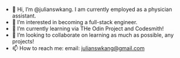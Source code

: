 - 👋 Hi, I’m @julianswkang. I am currently employed as a physician assistant.
- 👀 I’m interested in becoming a full-stack engineer.
- 🌱 I’m currently learning via THe Odin Project and Codesmith!
- 💞️ I’m looking to collaborate on learning as much as possible, any projects!
- 📫 How to reach me: email: julianswkang@gmail.com

<!---
julianswkang/julianswkang is a ✨ special ✨ repository because its `README.md` (this file) appears on your GitHub profile.
You can click the Preview link to take a look at your changes.
--->
